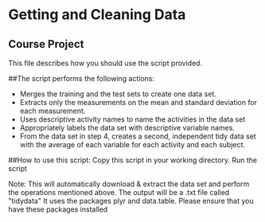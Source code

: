 # Getting and Cleaning Data

## Course Project

This file describes how you should use the script provided.

##The script performs the following actions:

- Merges the training and the test sets to create one data set.
- Extracts only the measurements on the mean and standard deviation for each measurement.
- Uses descriptive activity names to name the activities in the data set
- Appropriately labels the data set with descriptive variable names.
- From the data set in step 4, creates a second, independent tidy data set with the average of each variable for each activity and each subject.

##How to use this script:
Copy this script in your working directory.
Run the script

Note: This will automatically download & extract the data set and perform the operations mentioned above. The output will be a .txt file called "tidydata"
It uses the packages plyr and data.table. Please ensure that you have these packages installed
